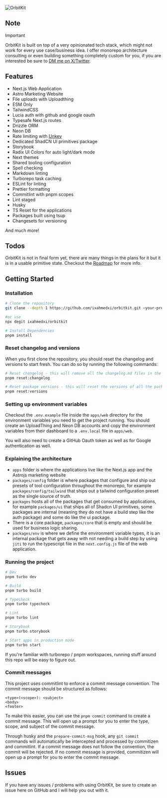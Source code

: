 ![OrbitKit](https://github.com/ixahmedxi/orbitkit/blob/main/cover.png?raw=true)

## Note

> [!IMPORTANT]
> OrbitKit is built on top of a very opinionated tech stack, which might not work for every use case/business idea. I offer monorepo architecture consulting or even building something completely custom for you, if you are interested be sure to [DM me on X/Twitter](https://twitter.com/ixahmedxii).

## Features

- Next.js Web Application
- Astro Marketing Website
- File uploads with Uploadthing
- ESM Only
- TailwindCSS
- Lucia auth with github and google oauth
- Typesafe Next.js routes
- Drizzle ORM
- Neon DB
- Rate limiting with [Unkey](https://unkey.dev)
- Dedicated ShadCN UI primitives package
- Storybook
- Radix UI Colors for auto light/dark mode
- Next themes
- Shared tooling configuration
- Spell checking
- Markdown linting
- Turborepo task caching
- ESLint for linting
- Prettier formatting
- Commitlint with pnpm scopes
- Lint staged
- Husky
- TS Reset for the applications
- Packages built using tsup
- Changesets for versioning

And much more!

## Todos

OrbitKit is not in final form yet, there are many things in the plans for it but it is in a usable primitive state. Checkout the [Roadmap](https://github.com/users/ixahmedxi/projects/6) for more info.

## Getting Started

### Installation

```bash
# Clone the repository
git clone --depth 1 https://github.com/ixahmedxi/orbitkit.git <your-project-name>

#or use
npx degit ixahmedxi/orbitkit

# Install Dependencies
pnpm install
```

### Reset changelog and versions

When you first clone the repository, you should reset the changelog and versions to start fresh. You can do so by running the following commands:

```bash
# Reset changelog - this will remove all the changelog.md files in the packages
pnpm reset:changelog

# Reset package versions - this will reset the versions of all the packages to 0.1.0
pnpm reset:versions
```

### Setting up environment variables

Checkout the `.env.example` file inside the `apps/web` directory for the environment variables you need to get the project running. You should create an UploadThing and Neon DB accounts and copy the environment variables from their dashboard to a `.env.local` file in `apps/web`.

You will also need to create a GitHub Oauth token as well as for Google authentication as well.

### Explaining the architecture

- `apps` folder is where the applications live like the Next.js app and the Astrojs marketing website
- `packages/config` folder is where packages that configure and ship out presets of tool configuration throughout the monorepo, for example `packages/config/tailwind` that ships out a tailwind configuration preset as the single source of truth.
- `packages` hosts all of the packages that get consumed by applications, for example `packages/ui` that ships all of Shadcn UI primitives, some packages are internal (meaning they do not have a build step like the auth package) and some do like the ui package.
- There is a core package, `packages/core` that is empty and should be used for business logic sharing.
- `packages/env` is where we define the environment variable types, it is an internal package that gets away with not needing a build step by using `jiti` to run the typescript file in the `next.config.js` file of the web application.

### Running the project

```bash
# Dev
pnpm turbo dev

# Build
pnpm turbo build

# Typecheck
pnpm turbo typecheck

# Lint
pnpm turbo lint

# Storybook
pnpm turbo storybook

# Start apps in production mode
pnpm turbo start
```

If you're familiar with turborepo / pnpm workspaces, running stuff around this repo will be easy to figure out.

### Commit messages

This project uses commitlint to enforce a commit message convention. The commit message should be structured as follows:

```plaintext
<type>(<scope>): <subject>
<body>
<footer>
```

To make this easier, you can use the `pnpm commit` command to create a commit message. This will open up a prompt for you to enter the type, scope, and subject of the commit message.

Through husky and the `prepare-commit-msg` hook, any `git commit` commands will automatically be intercepted and processed by commitizen and commitlint. If a commit message does not follow the convention, the commit will be rejected. If no commit message is provided, commitizen will open up a prompt for you to enter the commit message.

## Issues

If you have any issues / problems with using OrbitKit, be sure to create an issue here on GitHub and I will help you out with it.

